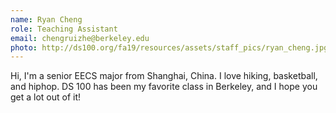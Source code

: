 ```yaml
---
name: Ryan Cheng
role: Teaching Assistant
email: chengruizhe@berkeley.edu
photo: http://ds100.org/fa19/resources/assets/staff_pics/ryan_cheng.jpg
---
```


Hi, I'm a senior EECS major from Shanghai, China. I love hiking, basketball, and hiphop. DS 100 has been my favorite class in Berkeley, and I hope you get a lot out of it!